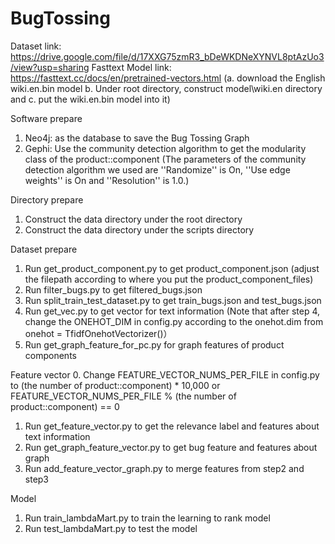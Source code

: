 # BugTossing

Dataset link: https://drive.google.com/file/d/17XXG75zmR3_bDeWKDNeXYNVL8ptAzUo3/view?usp=sharing
Fasttext Model link: https://fasttext.cc/docs/en/pretrained-vectors.html (a. download the English wiki.en.bin model b. Under root directory, construct model\wiki.en directory and c. put the wiki.en.bin model into it)

Software prepare
1. Neo4j: as the database to save the Bug Tossing Graph
2. Gephi: Use the community detection algorithm to get the modularity class of the product::component (The parameters of the community detection algorithm we used are ''Randomize'' is On, ''Use edge weights'' is On and ''Resolution'' is 1.0.)

Directory prepare
1. Construct the data directory under the root directory
2. Construct the data directory under the scripts directory

Dataset prepare
1. Run get_product_component.py to get product_component.json (adjust the filepath according to where you put the product_component_files)
2. Run filter_bugs.py to get filtered_bugs.json
3. Run split_train_test_dataset.py to get train_bugs.json and test_bugs.json
4. Run get_vec.py to get vector for text information 
   (Note that after step 4, change the ONEHOT_DIM in config.py according to the onehot.dim from onehot = TfidfOnehotVectorizer()）
5. Run get_graph_feature_for_pc.py for graph features of product components

Feature vector
0. Change FEATURE_VECTOR_NUMS_PER_FILE in config.py to (the number of product::component) * 10,000 or FEATURE_VECTOR_NUMS_PER_FILE % (the number of product::component) == 0
1. Run get_feature_vector.py to get the relevance label and features about text information
2. Run get_graph_feature_vector.py to get bug feature and features about graph
3. Run add_feature_vector_graph.py to merge features from step2 and step3

Model
1. Run train_lambdaMart.py to train the learning to rank model
2. Run test_lambdaMart.py to test the model
